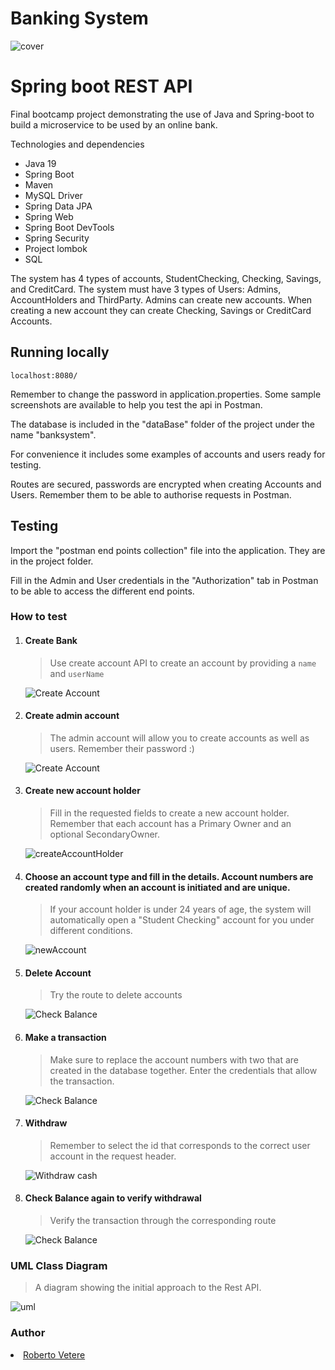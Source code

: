 # Banking System 
![cover](https://github.com/RobertoVetere/banking-system-V2/blob/main/screenshots/bankofneverland.png)


# Spring boot REST API
Final bootcamp project demonstrating the use of Java and Spring-boot to build a microservice to be used by an online bank.

Technologies and dependencies

- Java 19
- Spring Boot
- Maven
- MySQL Driver
- Spring Data JPA
- Spring Web
- Spring Boot DevTools
- Spring Security
- Project lombok
- SQL

The system has 4 types of accounts, StudentChecking, Checking, Savings, and CreditCard. 
The system must have 3 types of Users: Admins, AccountHolders and ThirdParty.
Admins can create new accounts. 
When creating a new account they can create Checking, Savings or CreditCard Accounts.






## Running locally 
```
localhost:8080/
```
Remember to change the password in application.properties.
Some sample screenshots are available to help you test the api in Postman.

The database is included in the "dataBase" folder of the project under the name "banksystem".

For convenience it includes some examples of accounts and users ready for testing.

Routes are secured, passwords are encrypted when creating Accounts and Users. Remember them to be able to authorise requests in Postman.

## Testing
Import the "postman end points collection" file into the application. They are in the project folder.

Fill in the Admin and User credentials in the "Authorization" tab in Postman to be able to access the different end points.
### How to test
1. #### Create Bank
   > Use create account API to create an account by providing a `name` and `userName`
   >
   ![Create Account](screenshots/CreateBank.PNG)


2. #### Create admin account
   >The admin account will allow you to create accounts as well as users. Remember their password :)
   > 
   ![Create Account](screenshots/CreateNewAdmin.PNG)

2. #### Create new account holder
   >Fill in the requested fields to create a new account holder. Remember that each account has a Primary Owner and an optional SecondaryOwner.

   ![createAccountHolder](screenshots/CreateNewAccountHolder.PNG)

3. #### Choose an account type and fill in the details. Account numbers are created randomly when an account is initiated and are unique.
   >If your account holder is under 24 years of age, the system will automatically open a "Student Checking" account for you under different conditions.

   ![newAccount](screenshots/CreateNewAccount.PNG)

4. #### Delete Account
   >Try the route to delete accounts

   ![Check Balance](screenshots/DeleteAccount.PNG)

5. #### Make a transaction
   >Make sure to replace the account numbers with two that are created in the database together. Enter the credentials that allow the transaction.

   ![Check Balance](screenshots/Maketransfer.PNG)

4. #### Withdraw
   >Remember to select the id that corresponds to the correct user account in the request header.

   ![Withdraw cash](screenshots/withdraw.PNG)

5. #### Check Balance again to verify withdrawal
   >Verify the transaction through the corresponding route

   ![Check Balance](screenshots/Showaccountbalance.PNG)



### UML Class Diagram
   >A diagram showing the initial approach to the Rest API.

   ![uml](screenshots/banksystemrefactor.png)

### Author
<li><a href="https://github.com/RobertoVetere">Roberto Vetere</a></li>
